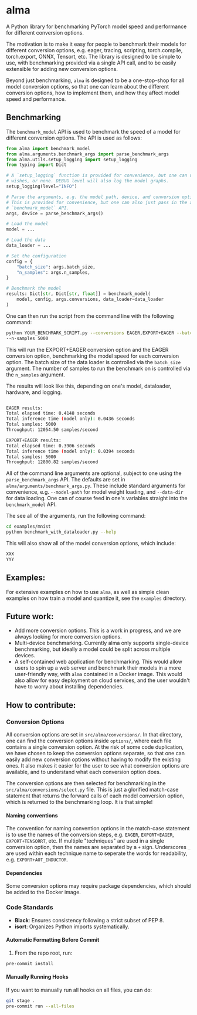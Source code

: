 # alma
A Python library for benchmarking PyTorch model speed and performance for different conversion
options.

The motivation is to make it easy for people to benchmark their models for different conversion options,
e.g. eager, tracing, scripting, torch.compile, torch.export, ONNX, Tensort, etc. The library is 
designed to be simple to use, with benchmarking provided via a single API call, and to be easily 
extensible for adding new conversion options.

Beyond just benchmarking, `alma` is designed to be a one-stop-shop for all model conversion options,
so that one can learn about the different conversion options, how to implement them, and how they 
affect model speed and performance.

## Benchmarking

The `benchmark_model` API is used to benchmark the speed of a model for different conversion options.
The API is used as follows:

```python
from alma import benchmark_model
from alma.arguments.benchmark_args import parse_benchmark_args
from alma.utils.setup_logging import setup_logging
from typing import Dict

# A `setup_logging` function is provided for convenience, but one can use whatever logging one 
# wishes, or none. DEBUG level will also log the model graphs.
setup_logging(level="INFO")

# Parse the arguments, e.g. the model path, device, and conversion options
# This is provided for convenience, but one can also just pass in the arguments directly to the
# `benchmark_model` API.
args, device = parse_benchmark_args()

# Load the model
model = ...

# Load the data
data_loader = ...

# Set the configuration
config = {
    "batch_size": args.batch_size,
    "n_samples": args.n_samples,
}

# Benchmark the model
results: Dict[str, Dict[str, float]] = benchmark_model(
    model, config, args.conversions, data_loader=data_loader
)
```

One can then run the script from the command line with the following command:
```bash
python YOUR_BENCHMARK_SCRIPT.py --conversions EAGER,EXPORT+EAGER --batch-size 10
--n-samples 5000 
```

This will run the EXPORT+EAGER conversion option and the EAGER conversion option, benchmarking the
model speed for each conversion option. The batch size of the data loader is controlled via the
`batch_size` argument. The number of samples to run the benchmark on is controlled via the `n_samples`
argument. 

The results will look like this, depending on one's model, dataloader, hardware, and logging.

```bash

EAGER results:
Total elapsed time: 0.4148 seconds
Total inference time (model only): 0.0436 seconds
Total samples: 5000
Throughput: 12054.50 samples/second

EXPORT+EAGER results:
Total elapsed time: 0.3906 seconds
Total inference time (model only): 0.0394 seconds
Total samples: 5000
Throughput: 12800.82 samples/second

```

All of the command line arguments are optional, subject to one using the `parse_benchmark_args` API.
The defaults are set in `alma/arguments/benchmark_args.py`. These include standard arguments for 
convenience, e.g. `--model-path` for model weight loading, and `--data-dir` for data loading.
One can of course feed in one's variables straight into the `benchmark_model` API.

The see all of the arguments, run the following command:
```bash
cd examples/mnist
python benchmark_with_dataloader.py --help
```

This will also show all of the model conversion options, which include:
```bash
XXX
YYY
```


## Examples:
For extensive examples on how to use `alma`, as well as simple clean examples on how train a model and
quantize it, see the `examples` directory.

## Future work:
- Add more conversion options. This is a work in progress, and we are always looking for more conversion options.
- Multi-device benchmarking. Currently alma only supports single-device benchmarking, but ideally a model
could be split across multiple devices.
- A self-contained web application for benchmarking. This would allow users to spin up a web server
and benchmark their models in a more user-friendly way, with `alma` contained in a Docker image.
This would also allow for easy deployment on cloud services, and the user wouldn't have to worry about
installing dependencies.

## How to contribute:

### Conversion Options
All conversion options are set in `src/alma/conversions/`. In that directory, one can find the conversion
options inside `options/`, where each file contains a single conversion option. At the risk of some code
duplication, we have chosen to keep the conversion options separate, so that one can easily add new conversion
options without having to modify the existing ones. It also makes it easier for the user to see what conversion
options are available, and to understand what each conversion option does.

The conversion options are then selected for benchmarking in the `src/alma/conversions/select.py` file. 
This is just a glorified match-case statement that returns the forward calls of each model conversion option,
which is returned to the benchmarking loop. It is that simple!

#### Naming conventions
The convention for naming convention options in the match-case statement is to use the names of the conversion
steps, e.g. `EAGER`, `EXPORT+EAGER`, `EXPORT+TENSORRT`, etc. If multiple "techniques" are used in a
single conversion option, then the names are separated by a `+` sign. Underscores `_` are used within each
technique name to seperate the words for readability, e.g. `EXPORT+AOT_INDUCTOR`.

#### Dependencies
Some conversion options may require package dependencies, which should be added to the Docker image.


### Code Standards
- **Black**: Ensures consistency following a strict subset of PEP 8.
- **isort**: Organizes Python imports systematically.

#### Automatic Formatting Before Commit
1. From the repo root, run:
```bash
pre-commit install
```
#### Manually Running Hooks
If you want to manually run all hooks on all files, you can do:

```bash
git stage .
pre-commit run --all-files
```

